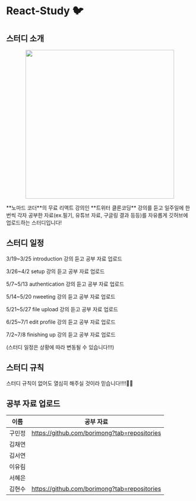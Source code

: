 # React-Study 🐦

## 스터디 소개
<p align="center">
<img src ="https://user-images.githubusercontent.com/86764406/159151612-c8fe27cf-e122-4f71-bdef-2e12de82335b.png" height="400px">
</p>
  **노마드 코더**의 무료 리액트 강의인 **트위터 클론코딩** 강의를 듣고 일주일에 한 번씩 각자 공부한 자료(ex.필기, 유튜브 자료, 구글링 결과 등등)를 자유롭게 깃허브에 업로드하는 스터디입니다!

## 스터디 일정
3/19~3/25    introduction 강의 듣고 공부 자료 업로드

3/26~4/2     setup 강의 듣고 공부 자료 업로드

5/7~5/13      authentication 강의 듣고 공부 자료 업로드

5/14~5/20    nweeting 강의 듣고 공부 자료 업로드

5/21~5/27    file upload 강의 듣고 공부 자료 업로드

6/25~7/1      edit profile 강의 듣고 공부 자료 업로드

7/2~7/8        finishing up 강의 듣고 공부 자료 업로드

(스터디 일정은 상황에 따라 변동될 수 있습니다!!!)

## 스터디 규칙
스터디 규칙이 없어도 열심히 해주실 것이라 믿습니다!!!!🥰🥰 

## 공부 자료 업로드 

| 이름 | 공부 자료 |
| ---- | ------- |
| 구민정 | https://github.com/borimong?tab=repositories |
| 김채연 | |
| 김서연 | |
| 이유림 | |
| 서혜은 | |
| 김현수 | https://github.com/borimong?tab=repositories |

